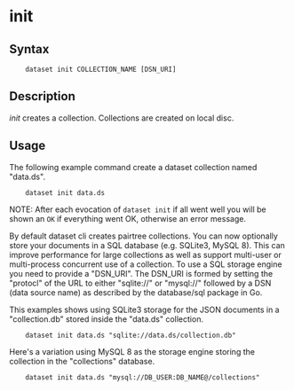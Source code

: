 init
====

Syntax
------

```shell
    dataset init COLLECTION_NAME [DSN_URI]
```

Description
-----------

_init_ creates a collection. Collections are created on local 
disc.

Usage
-----

The following example command create a dataset collection 
named "data.ds".

```shell
    dataset init data.ds
```

NOTE: After each evocation of `dataset init` if all went well 
you will be shown an `OK` if everything went OK, otherwise
an error message. 

By default dataset cli creates pairtree collections. You can now optionally 
store your documents in a SQL database (e.g. SQLite3, MySQL 8). This can
improve performance for large collections as well as support multi-user or
multi-process concurrent use of a collection. To use a SQL storage engine
you need to provide a "DSN_URI". The DSN_URI is formed by setting the "protocl" of the URL to either "sqlite://" or "mysql://" followed by a DSN
(data source name) as described by the database/sql package in Go.

This examples shows using SQLite3 storage for the JSON documents in
a "collection.db" stored inside the "data.ds" collection.

```shell
    dataset init data.ds "sqlite://data.ds/collection.db"
```

Here's a variation using MySQL 8 as the storage engine storing the
collection in the "collections" database.

```shell
    dataset init data.ds "mysql://DB_USER:DB_NAME@/collections"
```





